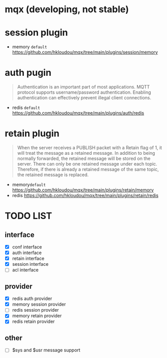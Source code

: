 # mqx (developing, not stable)


# session plugin
- memory `default`
https://github.com/hkloudou/mqx/tree/main/plugins/session/memory
# auth pugin
> Authentication is an important part of most applications. MQTT protocol supports username/password authentication. Enabling authentication can effectively prevent illegal client connections.

- redis `default`
https://github.com/hkloudou/mqx/tree/main/plugins/auth/redis
<!-- - http `todo`
https://github.com/hkloudou/mqx/tree/main/plugins/auth/http
- jwt `todo`
https://github.com/hkloudou/mqx/tree/main/plugins/auth/jwt
- ldap `todo`
https://github.com/hkloudou/mqx/tree/main/plugins/auth/ldap
- mongo `todo`
https://github.com/hkloudou/mqx/tree/main/plugins/auth/mongo
- mysql `todo`
https://github.com/hkloudou/mqx/tree/main/plugins/auth/mysql
- postgresql `todo`
https://github.com/hkloudou/mqx/tree/main/plugins/auth/postgresql -->

# retain plugin
> When the server receives a PUBLISH packet with a Retain flag of 1, it will treat the message as a retained message. In addition to being normally forwarded, the retained message will be stored on the server. There can only be one retained message under each topic. Therefore, if there is already a retained message of the same topic, the retained message is replaced.

- memory`default`
https://github.com/hkloudou/mqx/tree/main/plugins/retain/memory
- redis
https://github.com/hkloudou/mqx/tree/main/plugins/retain/redis

# TODO LIST
## interface
- [x] conf interface
- [x] auth interface
- [x] retain interface
- [x] session interface
- [ ] acl interface
## provider
- [x] redis auth provider
- [x] memory session provider
- [ ] redis session provider
- [x] memory retain provider
- [x] redis retain provider
## other
- [ ] $sys and $usr message support